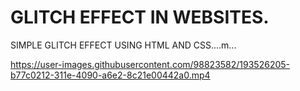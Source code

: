 # GLITCH EFFECT IN WEBSITES.
SIMPLE GLITCH EFFECT USING HTML AND CSS....m...

https://user-images.githubusercontent.com/98823582/193526205-b77c0212-311e-4090-a6e2-8c21e00442a0.mp4
